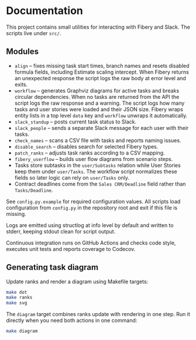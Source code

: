 # Documentation

This project contains small utilities for interacting with Fibery and Slack. The scripts live under `src/`.

## Modules
- `align` – fixes missing task start times, branch names and resets disabled formula fields, including Estimate scaling intercept. When Fibery returns an unexpected response the script logs the raw body at error level and exits.
- `workflow` – generates Graphviz diagrams for active tasks and breaks circular dependencies. When no tasks are returned from the API the script logs the raw response and a warning. The script logs how many tasks and user stories were loaded and their JSON size. Fibery wraps entity lists in a top level ``data`` key and `workflow` unwraps it automatically.
- `slack_standup` – posts current task status to Slack.
- `slack_people` – sends a separate Slack message for each user with their tasks.
- `check_names` – scans a CSV file with tasks and reports naming issues.
- `disable_search` – disables search for selected Fibery types.
- `patch_ranks` – adjusts task ranks according to a CSV mapping.
- `fibery_userflow` – builds user flow diagrams from scenario steps.
- Tasks store subtasks in the `user/Subtasks` relation while User Stories keep
  them under `user/Tasks`. The workflow script normalizes these fields so
  later logic can rely on `user/Tasks` only.
- Contract deadlines come from the `Sales CRM/Deadline` field rather than
  `Tasks/Deadline`.

See `config.py.example` for required configuration values.
All scripts load configuration from `config.py` in the repository root and exit if this file is missing.

Logs are emitted using structlog at info level by default and written to
stderr, keeping stdout clean for script output.

Continuous integration runs on GitHub Actions and checks code style,
executes unit tests and reports coverage to Codecov.

## Generating task diagram

Update ranks and render a diagram using Makefile targets:

```bash
make dot
make ranks
make svg
```
The `diagram` target combines ranks update with rendering in one step.
Run it directly when you need both actions in one command:

```bash
make diagram
```
